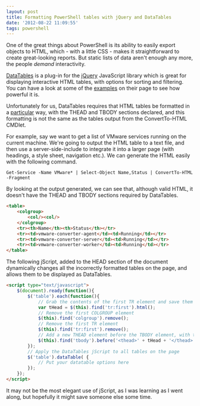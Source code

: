 ```yaml
---
layout: post
title: Formatting PowerShell tables with jQuery and DataTables
date: '2012-08-22 11:09:55'
tags: powershell
---
```


One of the great things about PowerShell is its ability to easily export objects to HTML, which  - with a little CSS  - makes it straightforward to create great-looking reports. But static lists of data aren't enough any more, the people _demand_ interactivity.

<!--more-->

[DataTables](http://datatables.net) is a plug-in for the [jQuery](http://jquery.com/) JavaScript library which is great for displaying interactive HTML tables, with options for sorting and filtering. You can have a look at some of the [examples](http://datatables.net/examples/) on their page to see how powerful it is.

Unfortunately for us, DataTables requires that HTML tables be formatted in a [particular](http://datatables.net/usage/) way, with the THEAD and TBODY sections declared, and this formatting is not the same as the tables output from the ConvertTo-HTML CMDlet.

For example, say we want to get a list of VMware services running on the current machine. We're going to output the HTML table to a text file, and then use a server-side-include to integrate it into a larger page (with headings, a style sheet, navigation etc.). We can generate the HTML easily with the following command.

`Get-Service -Name VMware* | Select-Object Name,Status | ConvertTo-HTML -Fragment`

By looking at the output generated, we can see that, although valid HTML, it doesn't have the THEAD and TBODY sections required by DataTables.

```html
<table>
    <colgroup>
        <col/><col/>
    </colgroup>
    <tr><th>Name</th><th>Status</th></tr>
    <tr><td>vmware-converter-agent</td><td>Running</td></tr>
    <tr><td>vmware-converter-server</td><td>Running</td></tr>
    <tr><td>vmware-converter-worker</td><td>Running</td></tr>
</table>
```

The following jScript, added to the HEAD section of the document dynamically changes all the incorrectly formatted tables on the page, and allows them to be displayed as DataTables.

```html
<script type="text/javascript">
    $(document).ready(function(){
        $('table').each(function(){
            // Grab the contents of the first TR element and save them to a variable
            var tHead = $(this).find('tr:first').html();
            // Remove the first COLGROUP element
            $(this).find('colgroup').remove();
            // Remove the first TR element
            $(this).find('tr:first').remove();
            // Add a new THEAD element before the TBODY element, with the contents of the first TR element which we saved earlier.
            $(this).find('tbody').before('<thead>' + tHead + '</thead>');
        });
        // Apply the DataTables jScript to all tables on the page
        $('table').dataTable( {
            // Put your datatable options here
        });
    });
</script>
```

It may not be the most elegant use of jScript, as I was learning as I went along, but hopefully it might save someone else some time.